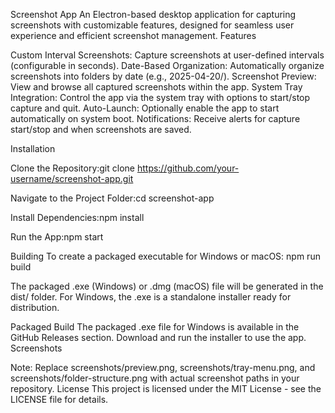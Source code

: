 Screenshot App
An Electron-based desktop application for capturing screenshots with customizable features, designed for seamless user experience and efficient screenshot management.
Features

Custom Interval Screenshots: Capture screenshots at user-defined intervals (configurable in seconds).
Date-Based Organization: Automatically organize screenshots into folders by date (e.g., 2025-04-20/).
Screenshot Preview: View and browse all captured screenshots within the app.
System Tray Integration: Control the app via the system tray with options to start/stop capture and quit.
Auto-Launch: Optionally enable the app to start automatically on system boot.
Notifications: Receive alerts for capture start/stop and when screenshots are saved.

Installation

Clone the Repository:git clone https://github.com/your-username/screenshot-app.git


Navigate to the Project Folder:cd screenshot-app


Install Dependencies:npm install


Run the App:npm start



Building
To create a packaged executable for Windows or macOS:
npm run build


The packaged .exe (Windows) or .dmg (macOS) file will be generated in the dist/ folder.
For Windows, the .exe is a standalone installer ready for distribution.

Packaged Build
The packaged .exe file for Windows is available in the GitHub Releases section. Download and run the installer to use the app.
Screenshots

Note: Replace screenshots/preview.png, screenshots/tray-menu.png, and screenshots/folder-structure.png with actual screenshot paths in your repository.
License
This project is licensed under the MIT License - see the LICENSE file for details.
